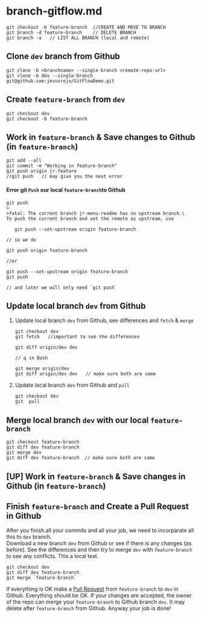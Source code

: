 # branch-gitflow.md
```
git checkout -b feature-branch  //CREATE AND MOVE TO BRANCH
git branch -d feature-branch    // DELETE BRANCH
git branch -a   // LIST ALL BRANCH (local and remote)
```

## Clone `dev` branch from Github
```
git clone -b <branchname> --single-branch <remote-repo-url>
git clone -b dev --single-branch git@github.com:jesusrojo/GitFlowDemo.git
```
## Create `feature-branch` from `dev`
```
git checkout dev
git checkout -b feature-branch
```
## Work in `feature-branch` & Save changes to Github (in `feature-branch`)
```
git add --all
git commit -m "Working in feature-branch"	
git push origin jr-feature
//git push   // may give you the next error
```
#### Error git `Push` our local `feature-branch`to Github
 ```
git push
>
>fatal: The current branch jr-menu-readme has no upstream branch.\
To push the current branch and set the remote as upstream, use

    git push --set-upstream origin feature-branch
	
// so we do

git push origin feature-branch

//or 

git push --set-upstream origin feature-branch
git push

// and later we will only need `git push`
```

## Update local branch `dev` from Github

1. Update local branch `dev` from Github, see differences and `fetch` & `merge`
	```
	git checkout dev
	git fetch	//important to see the differences

	git diff origin/dev dev

	// q in Bash 

	git merge origin/dev
	git diff origin/dev dev   // make sure both are same
	```

2. Update local branch `dev` from Github and `pull`
	```
	git checkout dev
	git  pull
	```



## Merge local branch `dev` with our local `feature-branch`
```
git checkout feature-branch
git diff dev feature-branch
git merge dev
git diff dev feature-branch  // make sure both are same

```


## [UP] Work in `feature-branch` & Save changes in Github (in `feature-branch`)

## Finish `feature-branch` and Create a Pull Request in Github
After you finish all your commits and all your job, we need to incorparate all this to `dev` branch.\
Download a new branch `dev` from Github or see if there is any changes (as before).
See the differences and then try to merge `dev` with `feature-branch` to see any conflicts.
This a local test.
```
git checkout dev
git diff dev feature-branch 
git merge `feature-branch`
```
If everything is OK make a [Pull Request](https://docs.github.com/en/github/collaborating-with-pull-requests) 
from  `feature-branch` to `dev` in Github. 
Everything should be OK.
If your changes are accepted, the owner of the repo can merge your `feature-branch` to Github branch `dev`.
It may delete after `feature-branch` from Github.
Anyway your job is done!